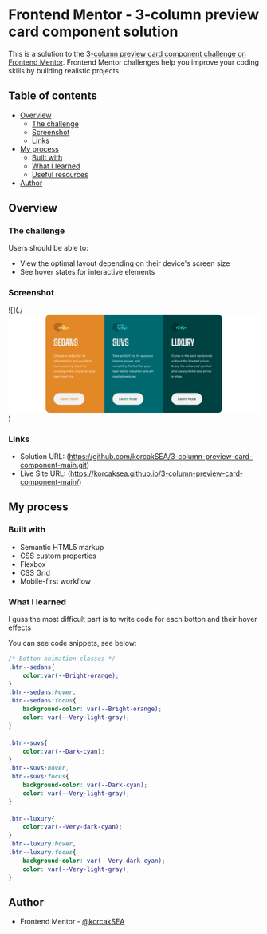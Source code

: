 # Frontend Mentor - 3-column preview card component solution

This is a solution to the [3-column preview card component challenge on Frontend Mentor](https://www.frontendmentor.io/challenges/3column-preview-card-component-pH92eAR2-). Frontend Mentor challenges help you improve your coding skills by building realistic projects. 

## Table of contents

- [Overview](#overview)
  - [The challenge](#the-challenge)
  - [Screenshot](#screenshot)
  - [Links](#links)
- [My process](#my-process)
  - [Built with](#built-with)
  - [What I learned](#what-i-learned)
  - [Useful resources](#useful-resources)
- [Author](#author)

## Overview

### The challenge

Users should be able to:

- View the optimal layout depending on their device's screen size
- See hover states for interactive elements

### Screenshot

![](./![alt text](image.png))


### Links

- Solution URL: (https://github.com/korcakSEA/3-column-preview-card-component-main.git)
- Live Site URL: (https://korcaksea.github.io/3-column-preview-card-component-main/)

## My process

### Built with

- Semantic HTML5 markup
- CSS custom properties
- Flexbox
- CSS Grid
- Mobile-first workflow

### What I learned

I guss the most difficult part is to write code for each botton and their hover effects

You can see code snippets, see below:


```css
/* Botton animation classes */
.btn--sedans{
    color:var(--Bright-orange);
}
.btn--sedans:hover,
.btn--sedans:focus{
    background-color: var(--Bright-orange);
    color: var(--Very-light-gray);
}

.btn--suvs{
    color:var(--Dark-cyan);
}
.btn--suvs:hover, 
.btn--suvs:focus{
    background-color: var(--Dark-cyan);
    color: var(--Very-light-gray);
}

.btn--luxury{
    color:var(--Very-dark-cyan);
}
.btn--luxury:hover, 
.btn--luxury:focus{
    background-color: var(--Very-dark-cyan);
    color: var(--Very-light-gray);
}
```

## Author

- Frontend Mentor - [@korcakSEA](https://www.frontendmentor.io/profile/korcakSEA)
